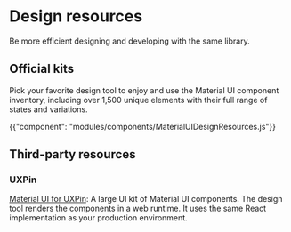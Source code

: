 # Design resources

<p class="description">Be more efficient designing and developing with the same library.</p>

## Official kits

Pick your favorite design tool to enjoy and use the Material UI component inventory, including over 1,500 unique elements with their full range of states and variations.

{{"component": "modules/components/MaterialUIDesignResources.js"}}

## Third-party resources

### UXPin

[Material UI for UXPin](https://www.uxpin.com/merge/mui-library): A large UI kit of Material UI components.
The design tool renders the components in a web runtime. It uses the same React implementation as your production environment.
